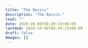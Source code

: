 ```yaml
---
title: "The Basics"
description: "The Basics."
lead: ""
date: 2020-10-06T08:49:15+00:00
lastmod: 2020-10-06T08:49:15+00:00
draft: false
9mages: []
---
```

